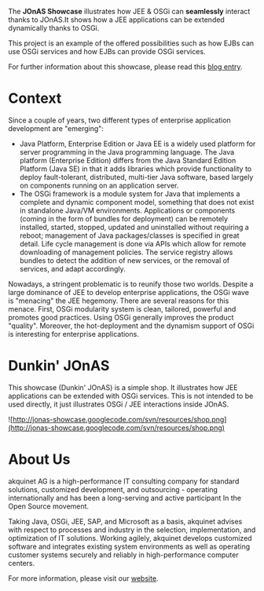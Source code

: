 The **JOnAS Showcase** illustrates how JEE & OSGi can **seamlessly** interact thanks to JOnAS.It shows how a JEE applications can be extended dynamically thanks to OSGi.

This project is an example of the offered possibilities such as how EJBs can use OSGi services and how EJBs can provide OSGi services.

For further information about this showcase, please read this [blog entry](http://blog.akquinet.de/2009/07/27/jonas-showcase-having-the-best-of-jee-and-osgi/).

# Context #
Since a couple of years, two different types of enterprise application development are "emerging":
  * Java Platform, Enterprise Edition or Java EE is a widely used platform for server programming in the Java programming language. The Java platform (Enterprise Edition) differs from the Java Standard Edition Platform (Java SE) in that it adds libraries which provide functionality to deploy fault-tolerant, distributed, multi-tier Java software, based largely on components running on an application server.
  * The OSGi framework is a module system for Java that implements a complete and dynamic component model, something that does not exist in standalone Java/VM environments. Applications or components (coming in the form of bundles for deployment) can be remotely installed, started, stopped, updated and uninstalled without requiring a reboot; management of Java packages/classes is specified in great detail. Life cycle management is done via APIs which allow for remote downloading of management policies. The service registry allows bundles to detect the addition of new services, or the removal of services, and adapt accordingly.

Nowadays, a stringent problematic is to reunify those two worlds. Despite a large dominance of JEE to develop enterprise applications, the OSGi wave is "menacing" the JEE hegemony. There are several reasons for this menace. First, OSGi modularity system is clean, tailored, powerful and promotes good practices. Using OSGi generally improves the product "quality". Moreover, the hot-deployment and the dynamism support of OSGi is interesting for enterprise applications.

# Dunkin' JOnAS #
This showcase (Dunkin' JOnAS) is a simple shop. It illustrates how JEE applications can be extended with OSGi services. This is not intended to be used directly, it just illustrates OSGi / JEE interactions inside JOnAS.

![http://jonas-showcase.googlecode.com/svn/resources/shop.png](http://jonas-showcase.googlecode.com/svn/resources/shop.png)

# About Us #
akquinet AG is a high-performance IT consulting company for standard solutions, customized development, and outsourcing - operating internationally and has been a long-serving and active participant In the Open Source movement.

Taking Java, OSGi, JEE, SAP, and Microsoft as a basis, akquinet advises with respect to processes and industry in the selection, implementation, and optimization of IT solutions. Working agilely, akquinet develops customized software and integrates existing system environments as well as operating customer systems securely and reliably in high-performance computer centers.

For more information, please visit our [website](http://www.akquinet.de/en/javasap/java-products/modular-solutions.html).